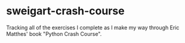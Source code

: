# sweigart-crash-course
Tracking all of the exercises I complete as I make my way through Eric Matthes' book "Python Crash Course".
